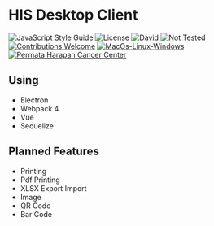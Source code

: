 # HIS Desktop Client

[![JavaScript Style Guide](https://img.shields.io/badge/code_style-standard-brightgreen.svg?style=flat-square)](https://standardjs.com)
[![License](https://img.shields.io/badge/license-mit-green.svg?style=flat-square)](https://github.com/idnesdotlink/his-client/blob/master/LICENSE)
[![David](https://img.shields.io/david/idnesdotlink/his-client.svg?style=flat-square)]()
[![Not Tested](https://img.shields.io/badge/tests-not%20tested-red.svg?style=flat-square)]()
[![Contributions Welcome](https://img.shields.io/badge/contributions-welcome-green.svg?style=flat-square)]()
[![MacOs-Linux-Windows](https://img.shields.io/badge/platform-macOS%20%7C%20Windows%20%7C%20Linux-orange.svg?style=flat-square)]()
[![Permata Harapan Cancer Center](https://img.shields.io/badge/sponsor-phcc.co.id-eb6fa5.svg?style=flat-square)](https://phcc.co.id)

<!--
|Windows|Linux|
|:-:|:-:|
|[![Build status](https://ci.appveyor.com/api/projects/status/[projectid]?svg=true)](https://ci.appveyor.com/project/idnesdotlink/[projectid])|[![Build status](https://travis-ci.org/idnesdotlink/[projectid].svg?branch=master)](https://travis-ci.org/idnesdotlink/[projectid])|
-->

## Using

* Electron
* Webpack 4
* Vue
* Sequelize

## Planned Features

* Printing
* Pdf Printing
* XLSX Export Import
* Image
* QR Code
* Bar Code

